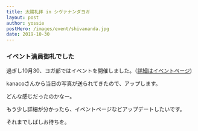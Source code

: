 ```yaml
---
title: 太陽礼拝 in シヴァナンダヨガ
layout: post
author: yossie
postHero: /images/event/shivananda.jpg
date: 2019-10-30
---
```


### イベント満員御礼でした

過ぎし10月30、ヨガ部ではイベントを開催しました。（[詳細はイベントページ](https://jlmercury.github.io/bukatsudoyoga/events/sivananda.html))

kanacoさんから当日の写真が送られてきたので、アップします。

どんな感じだったのかなー。

もう少し詳細が分かったら、イベントページなどアップデートしたいです。

それまでしばしお待ちを。
